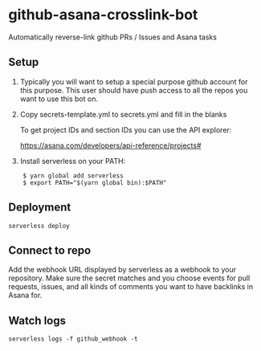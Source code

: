 # github-asana-crosslink-bot
Automatically reverse-link github PRs / Issues and Asana tasks

## Setup

1. Typically you will want to setup a special purpose github account for this purpose.  This user should have push access
   to all the repos you want to use this bot on.

2. Copy secrets-template.yml to secrets.yml and fill in the blanks
   
   To get project IDs and section IDs you can use the API explorer:
   
   https://asana.com/developers/api-reference/projects#   
      
3. Install serverless on your PATH:

```
    $ yarn global add serverless
    $ export PATH="$(yarn global bin):$PATH"
```

## Deployment

`serverless deploy`

## Connect to repo

Add the webhook URL displayed by serverless as a webhook to your repository.  Make sure the secret matches and
you choose events for pull requests, issues, and all kinds of comments you want to have backlinks in Asana for.

## Watch logs

`serverless logs -f github_webhook -t`

